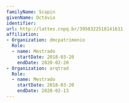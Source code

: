```yaml
---
familyName: Scapin
givenName: Octávio
identifier: 
url: http://lattes.cnpq.br/3958322518141631
affiliation:
- Organization: dmcpatrimonio
  Role:
  - name: Mestrado
    startDate: 2018-03-20
    endDate: 2020-02-20
- Organization: arqtrad
  Role:
  - name: Mestrado
    startDate: 2018-03-20
    endDate: 2020-02-13
---
```

